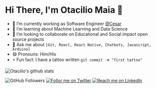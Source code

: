 # Hi There, I'm Otacilio Maia 👋

- 🔭 I’m currently working as Software Engineer [@Cesar](https://github.com/CESARBR)
- 🌱 I’m learning about Machine Learning and Data Science
- 👯 I’m looking to collaborate on Educational and Social impact open source projects
- 💬 Ask me about `[Git, React, React Native, Chatbots, Javascript, Arduino]` 
- 😄 Pronouns: Him/His
- ⚡ Fun fact: I have a tattoo written `git commit -m "first tattoo"`

![Otacilio's github stats](https://github-readme-stats.vercel.app/api?username=OtacilioN&show_icons=true&theme=radical)

![GitHub Followers](https://img.shields.io/github/followers/OtacilioN?style=social) [![Follor me on Twitter](https://img.shields.io/twitter/follow/Otacilio_Maia?style=social)](https://twitter.com/Otacilio_Maia) [![Reach me on LinkedIn](https://img.shields.io/badge/LinkedIn--_.svg?style=social&logo=linkedin&link=http:///www.linkedin.com/in/otacilio/)](https://www.linkedin.com/in/otacilio/)



